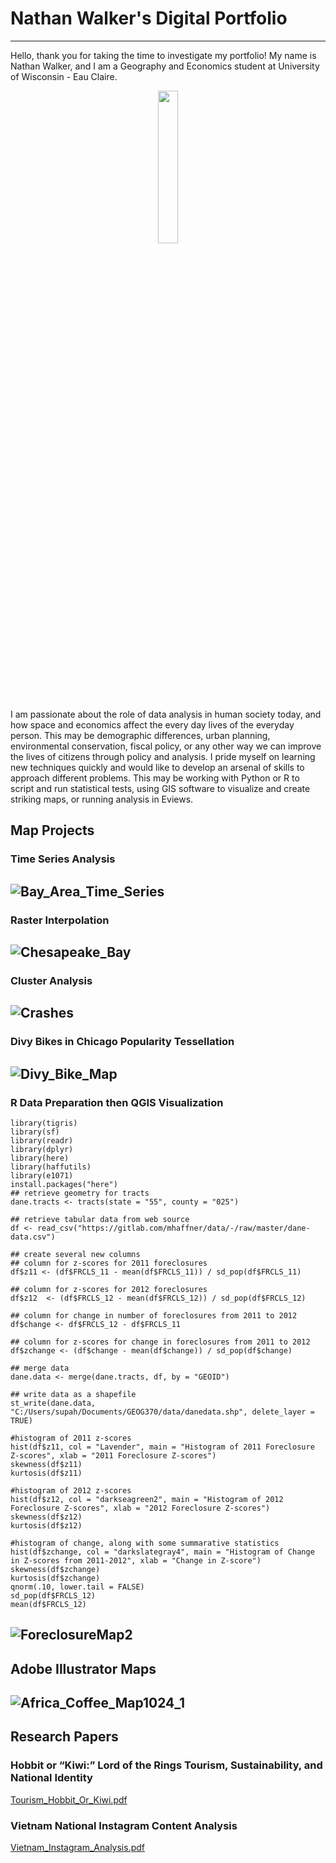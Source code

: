 # Nathan Walker's Digital Portfolio

---
<p>Hello, thank you for taking the time to investigate my portfolio! My name is Nathan Walker, and I am a Geography and Economics student at University of Wisconsin - Eau Claire.  <p>
<p align="center">
<img src="https://user-images.githubusercontent.com/80425389/111332499-d9331f80-863f-11eb-8706-030325e15cb2.jpg" width=25% height=25%>
</p>
I am passionate about the role of data analysis in human society today, and how space and economics affect the every day lives of the everyday person. This may be demographic differences, urban planning, environmental conservation, fiscal policy, or any other way we can improve the lives of citizens through policy and analysis.  I pride myself on learning new techniques quickly and would like to develop an arsenal of skills to approach different problems. This may be working with Python or R to script and run statistical tests, using GIS software to visualize and create striking maps, or running analysis in Eviews.
  
## Map Projects
### Time Series Analysis
![Bay_Area_Time_Series](https://user-images.githubusercontent.com/80425389/110703101-f8056200-81b8-11eb-994c-15cb275478e1.jpg)
---
### Raster Interpolation
![Chesapeake_Bay](https://user-images.githubusercontent.com/80425389/110703102-f89df880-81b8-11eb-96e5-65a01d57188e.jpg)
---
### Cluster Analysis
![Crashes](https://user-images.githubusercontent.com/80425389/110703103-f89df880-81b8-11eb-9eb7-757eea63c650.jpg)
---
### Divy Bikes in Chicago Popularity Tessellation
![Divy_Bike_Map](https://user-images.githubusercontent.com/80425389/110703105-f9368f00-81b8-11eb-9967-875f7b21dfc7.jpg)
---
### R Data Preparation then QGIS Visualization
```
library(tigris)
library(sf)
library(readr)
library(dplyr)
library(here)
library(haffutils)
library(e1071)
install.packages("here")
## retrieve geometry for tracts
dane.tracts <- tracts(state = "55", county = "025")

## retrieve tabular data from web source
df <- read_csv("https://gitlab.com/mhaffner/data/-/raw/master/dane-data.csv")

## create several new columns
## column for z-scores for 2011 foreclosures
df$z11 <- (df$FRCLS_11 - mean(df$FRCLS_11)) / sd_pop(df$FRCLS_11)

## column for z-scores for 2012 foreclosures
df$z12  <- (df$FRCLS_12 - mean(df$FRCLS_12)) / sd_pop(df$FRCLS_12)

## column for change in number of foreclosures from 2011 to 2012
df$change <- df$FRCLS_12 - df$FRCLS_11

## column for z-scores for change in foreclosures from 2011 to 2012
df$zchange <- (df$change - mean(df$change)) / sd_pop(df$change)

## merge data
dane.data <- merge(dane.tracts, df, by = "GEOID")

## write data as a shapefile
st_write(dane.data, "C:/Users/supah/Documents/GEOG370/data/danedata.shp", delete_layer = TRUE)

#histogram of 2011 z-scores
hist(df$z11, col = "Lavender", main = "Histogram of 2011 Foreclosure Z-scores", xlab = "2011 Foreclosure Z-scores")
skewness(df$z11)
kurtosis(df$z11)

#histogram of 2012 z-scores
hist(df$z12, col = "darkseagreen2", main = "Histogram of 2012 Foreclosure Z-scores", xlab = "2012 Foreclosure Z-scores")
skewness(df$z12)
kurtosis(df$z12)

#histogram of change, along with some summarative statistics
hist(df$zchange, col = "darkslategray4", main = "Histogram of Change in Z-scores from 2011-2012", xlab = "Change in Z-score")
skewness(df$zchange)
kurtosis(df$zchange)
qnorm(.10, lower.tail = FALSE)
sd_pop(df$FRCLS_12)
mean(df$FRCLS_12)
```
![ForeclosureMap2](https://user-images.githubusercontent.com/80425389/111321310-cfa4ba00-8635-11eb-83ba-b592613c8814.png)
---
## Adobe Illustrator Maps  
![Africa_Coffee_Map1024_1](https://user-images.githubusercontent.com/80425389/111325821-10063700-863a-11eb-9b23-5ee749dee4f3.jpg)
---
## Research Papers  
### Hobbit or “Kiwi:” Lord of the Rings Tourism, Sustainability, and National Identity
[Tourism_Hobbit_Or_Kiwi.pdf](https://github.com/natewalk22/portfoliobasis/files/6119067/Tourism_Hobbit_Or_Kiwi.pdf)  
### Vietnam National Instagram Content Analysis
[Vietnam_Instagram_Analysis.pdf](https://github.com/natewalk22/portfoliobasis/files/6119068/Vietnam_Instagram_Analysis.pdf)

